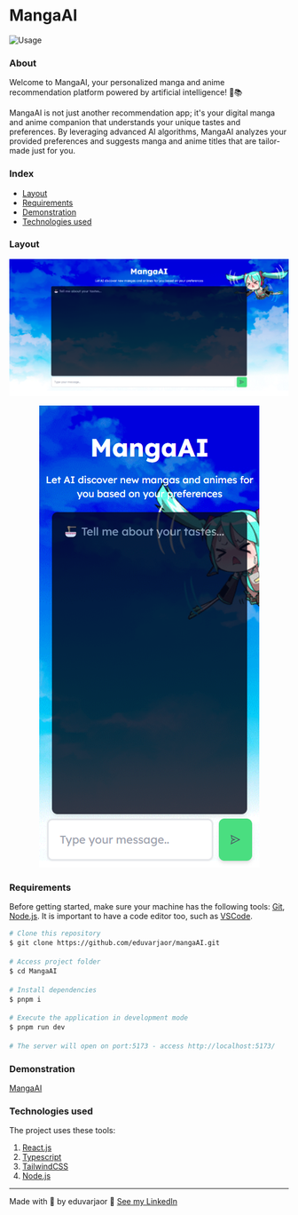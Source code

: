 # MangaAI

![Usage](/public/images/Usage.gif)

### About

Welcome to MangaAI, your personalized manga and anime recommendation platform powered by artificial intelligence! 🤖📚

MangaAI is not just another recommendation app; it's your digital manga and anime companion that understands your unique tastes and preferences. By leveraging advanced AI algorithms, MangaAI analyzes your provided preferences and suggests manga and anime titles that are tailor-made just for you.

### Index

- <a href="#layout">Layout</a>
- <a href="#requirements">Requirements</a>
- <a href="#demonstration">Demonstration</a>
- <a href="#technologies-used">Technologies used</a>

### Layout

<p align="center">
  <img src="public/images/PC.png" alt="PC">
</p>

<p align="center">
  <img src="public/images/Phone.png" alt="Phone">
</p>

### Requirements

Before getting started, make sure your machine has the following tools: [Git](https://git-scm.com/), [Node.js](https://nodejs.org/en). It is important to have a code editor too, such as [VSCode](https://code.visualstudio.com/).

```bash
# Clone this repository
$ git clone https://github.com/eduvarjaor/mangaAI.git

# Access project folder
$ cd MangaAI

# Install dependencies
$ pnpm i

# Execute the application in development mode
$ pnpm run dev

# The server will open on port:5173 - access http://localhost:5173/
```

### Demonstration

[MangaAI](https://mangaai.netlify.app/)

### Technologies used

The project uses these tools:

1. [React.js](https://legacy.reactjs.org/)
2. [Typescript](https://www.typescriptlang.org/docs/)
3. [TailwindCSS](https://tailwindcss.com/)
4. [Node.js](https://nodejs.org/en)

---

Made with 💙 by eduvarjaor 👋 [See my LinkedIn](https://www.linkedin.com/in/eduvarjaor/?locale=en_US)
